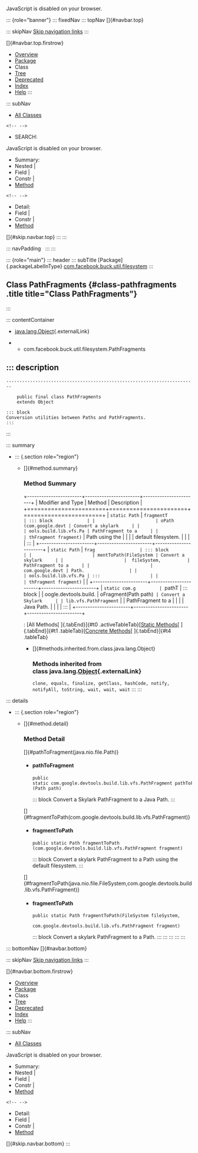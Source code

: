 <div>

JavaScript is disabled on your browser.

</div>

::: {role="banner"}
::: fixedNav
::: topNav
[]{#navbar.top}

::: skipNav
[Skip navigation links](#skip.navbar.top "Skip navigation links")
:::

[]{#navbar.top.firstrow}

-   [Overview](../../../../../index.html)
-   [Package](package-summary.html)
-   Class
-   [Tree](package-tree.html)
-   [Deprecated](../../../../../deprecated-list.html)
-   [Index](../../../../../index-all.html)
-   [Help](../../../../../help-doc.html)
:::

::: subNav
-   [All Classes](../../../../../allclasses.html)

```{=html}
<!-- -->
```
-   SEARCH:

<div>

<div>

JavaScript is disabled on your browser.

</div>

</div>

<div>

-   Summary: 
-   Nested \| 
-   Field \| 
-   Constr \| 
-   [Method](#method.summary)

```{=html}
<!-- -->
```
-   Detail: 
-   Field \| 
-   Constr \| 
-   [Method](#method.detail)

</div>

[]{#skip.navbar.top}
:::
:::

::: navPadding
 
:::
:::

::: {role="main"}
::: header
::: subTitle
[Package]{.packageLabelInType} [com.facebook.buck.util.filesystem](package-summary.html)
:::

## Class PathFragments {#class-pathfragments .title title="Class PathFragments"}
:::

::: contentContainer
-   [java.lang.Object](http://docs.oracle.com/javase/7/docs/api/java/lang/Object.html?is-external=true "class or interface in java.lang"){.externalLink}

-   -   com.facebook.buck.util.filesystem.PathFragments

::: description
-   

    ------------------------------------------------------------------------

        public final class PathFragments
        extends Object

    ::: block
    Conversion utilities between Paths and PathFragments.
    :::
:::

::: summary
-   ::: {.section role="region"}
    -   []{#method.summary}

        ### Method Summary

        +-----------------------+-----------------------+-----------------------+
        | Modifier and Type     | Method                | Description           |
        +=======================+=======================+=======================+
        | `static Path`         | `fragmentT            | ::: block             |
        |                       | oPath​(com.google.devt | Convert a skylark     |
        |                       | ools.build.lib.vfs.Pa | PathFragment to a     |
        |                       | thFragment fragment)` | Path using the        |
        |                       |                       | default filesystem.   |
        |                       |                       | :::                   |
        +-----------------------+-----------------------+-----------------------+
        | `static Path`         | `frag                 | ::: block             |
        |                       | mentToPath​(FileSystem | Convert a skylark     |
        |                       |  fileSystem,          | PathFragment to a     |
        |                       |       com.google.devt | Path.                 |
        |                       | ools.build.lib.vfs.Pa | :::                   |
        |                       | thFragment fragment)` |                       |
        +-----------------------+-----------------------+-----------------------+
        | `static com.g         | `pathT                | ::: block             |
        | oogle.devtools.build. | oFragment​(Path path)` | Convert a Skylark     |
        | lib.vfs.PathFragment` |                       | PathFragment to a     |
        |                       |                       | Java Path.            |
        |                       |                       | :::                   |
        +-----------------------+-----------------------+-----------------------+

        : [All Methods[ ]{.tabEnd}]{#t0 .activeTableTab}[[Static
        Methods](javascript:show(1);)[ ]{.tabEnd}]{#t1
        .tableTab}[[Concrete
        Methods](javascript:show(8);)[ ]{.tabEnd}]{#t4 .tableTab}

        -   []{#methods.inherited.from.class.java.lang.Object}

            ### Methods inherited from class java.lang.[Object](http://docs.oracle.com/javase/7/docs/api/java/lang/Object.html?is-external=true "class or interface in java.lang"){.externalLink}

            `clone, equals, finalize, getClass, hashCode, notify, notifyAll, toString, wait, wait, wait`
    :::
:::

::: details
-   ::: {.section role="region"}
    -   []{#method.detail}

        ### Method Detail

        []{#pathToFragment(java.nio.file.Path)}

        -   #### pathToFragment

            ``` methodSignature
            public static com.google.devtools.build.lib.vfs.PathFragment pathToFragment​(Path path)
            ```

            ::: block
            Convert a Skylark PathFragment to a Java Path.
            :::

        []{#fragmentToPath(com.google.devtools.build.lib.vfs.PathFragment)}

        -   #### fragmentToPath

            ``` methodSignature
            public static Path fragmentToPath​(com.google.devtools.build.lib.vfs.PathFragment fragment)
            ```

            ::: block
            Convert a skylark PathFragment to a Path using the default
            filesystem.
            :::

        []{#fragmentToPath(java.nio.file.FileSystem,com.google.devtools.build.lib.vfs.PathFragment)}

        -   #### fragmentToPath

            ``` methodSignature
            public static Path fragmentToPath​(FileSystem fileSystem,
                                              com.google.devtools.build.lib.vfs.PathFragment fragment)
            ```

            ::: block
            Convert a skylark PathFragment to a Path.
            :::
    :::
:::
:::
:::

::: bottomNav
[]{#navbar.bottom}

::: skipNav
[Skip navigation links](#skip.navbar.bottom "Skip navigation links")
:::

[]{#navbar.bottom.firstrow}

-   [Overview](../../../../../index.html)
-   [Package](package-summary.html)
-   Class
-   [Tree](package-tree.html)
-   [Deprecated](../../../../../deprecated-list.html)
-   [Index](../../../../../index-all.html)
-   [Help](../../../../../help-doc.html)
:::

::: subNav
-   [All Classes](../../../../../allclasses.html)

<div>

<div>

JavaScript is disabled on your browser.

</div>

</div>

<div>

-   Summary: 
-   Nested \| 
-   Field \| 
-   Constr \| 
-   [Method](#method.summary)

```{=html}
<!-- -->
```
-   Detail: 
-   Field \| 
-   Constr \| 
-   [Method](#method.detail)

</div>

[]{#skip.navbar.bottom}
:::

